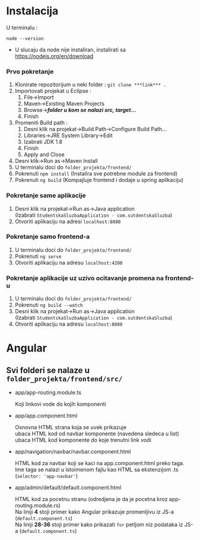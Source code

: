 # Instalacija
U terminalu : 
```
node --version
```
- U slucaju da node nije instaliran, instalirati sa https://nodejs.org/en/download
### Prvo pokretanje
1. Klonirate repozitorijum u neki folder : `git clone ***link*** .`
2. Importovati projekat u Eclipse : 
    1. File->Import
    2. Maven->Existing Maven Projects
    3. Browse->***folder u kom se nalazi src, target...***
    4. Finish
3. Promeniti Build path : 
    1. Desni klik na projekat->Build Path->Configure Build Path...
    2. Libraries->JRE System Library->Edit
    3. Izabrati JDK 1.8
    4. Finish
    5. Apply and Close
4. Desni klik->Run as->Maven Install
5. U terminalu doci do `folder_projekta/frontend/`
6. Pokrenuti `npm install` (Instalira sve potrebne module za frontend)
7. Pokrenuti `ng build` (Kompajluje frontend i dodaje u spring aplikaciju)

### Pokretanje same aplikacije
1. Desni klik na projekat->Run as->Java application\
(Izabrati `StudentskaSluzbaApplication - com.sutdentskaSluzba`)
2. Otvoriti aplikaciju na adresi `localhost:8080`

### Pokretanje samo frontend-a
1. U terminalu doci do `folder_projekta/frontend/`
2. Pokrenuti `ng serve`
3. Otvoriti aplikaciju na adresu `localhost:4200`

### Pokretanje aplikacije uz uzivo ocitavanje promena na frontend-u
1. U terminalu doci do `folder_projekta/frontend/`
2. Pokrenuti `ng build --watch`
3. Desni klik na projekat->Run as->Java application\
(Izabrati `StudentskaSluzbaApplication - com.sutdentskaSluzba`)
4. Otvoriti aplikaciju na adresu `localhost:8080`


# Angular
## Svi folderi se nalaze u `folder_projekta/frontend/src/`
- app/app-routing.module.ts

   Koji linkovi vode do kojih komponenti

- app/app.component.html

   Osnovna HTML strana koja se uvek prikazuje\
<app-navbar> ubaca HTML kod od navbar komponente (navedena sledeca u list)
<router-outlet> ubaca HTML kod komponente do koje trenutni link vodi

- app/navigation/navbar/navbar.component.html

   HTML kod za navbar koji se kaci na app.component.html preko <app-navbar> taga. Ime taga se nalazi u istoimenom fajlu kao HTML sa ekstenzijom .ts (`selector: 'app-navbar'`)

- app/admin/default/default.component.html

    HTML kod za pocetnu stranu (odredjena je da je pocetna kroz app-routing.module.rs)\
    Na liniji **4** stoji primer kako Angular prikazuje promenljivu iz JS-a (`default.component.ts`)\
    Na liniji **28-36** stoji primer kako prikazati `for` petljom niz podataka iz JS-a (`default.component.ts`)